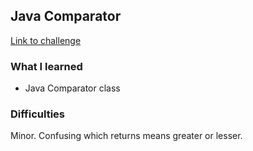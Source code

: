 ## Java Comparator

[Link to challenge](https://www.hackerrank.com/challenges/java-comparator)

### What I learned
- Java Comparator class

### Difficulties
Minor. Confusing which returns means greater or lesser.

